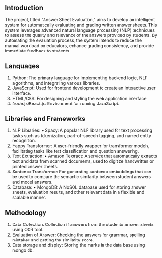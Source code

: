 ## Introduction
The project, titled "Answer Sheet Evaluation," aims to develop an intelligent
system for automatically evaluating and grading written answer sheets. This
system leverages advanced natural language processing (NLP) techniques to
assess the quality and relevance of the answers provided by students. By
automating the evaluation process, the system intends to reduce the manual
workload on educators, enhance grading consistency, and provide immediate
feedback to students.
## Languages
1. Python: The primary language for implementing backend logic, NLP
algorithms, and integrating various libraries.
2. JavaScript: Used for frontend development to create an interactive user
interface.
3. HTML/CSS: For designing and styling the web application interface.
4. Node.js/React.js: Environment for running JavaScript.
## Libraries and Frameworks
1. NLP Libraries:
• Spacy: A popular NLP library used for text processing tasks such as
tokenization, part-of-speech tagging, and named entity recognition.
2. Happy Transformer: A user-friendly wrapper for transformer models,
facilitating tasks like text classification and question answering.
3. Text Extraction:
• Amazon Textract: A service that automatically extracts text and data
from scanned documents, used to digitize handwritten or printed
answer sheets.
4. Sentence Transformer: For generating sentence embeddings that can be
used to compare the semantic similarity between student answers and
model answers.
5. Database:
• MongoDB: A NoSQL database used for storing answer sheets,
evaluation results, and other relevant data in a flexible and scalable
manner.
## Methodology
1. Data Collection: Collection if answers from the students answer sheets using
OCR tool.
2. Evaluation of Answer: Checking the answers for grammar, spelling mistakes
and getting the similarity score.
3. Data storage and display: Storing the marks in the data base using mongo db. 
